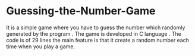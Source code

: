 # Guessing-the-Number-Game
It is a simple game where you have to guess the number which randomly generated by the program . The game is developed in C language .  The code is of 29 lines the main feature is that it create  a random number each time when you play a game.  
